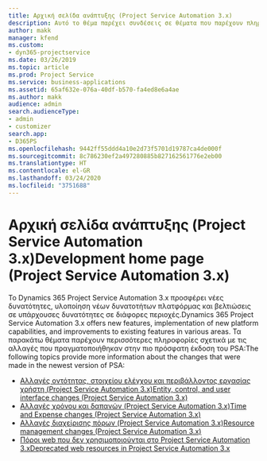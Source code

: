 ```yaml
---
title: Αρχική σελίδα ανάπτυξης (Project Service Automation 3.x)
description: Αυτό το θέμα παρέχει συνδέσεις σε θέματα που παρέχουν πληροφορίες ανάπτυξης για το Dynamics 365 Project Service Automation έκδοση (PSA) 3.x.
author: makk
manager: kfend
ms.custom:
- dyn365-projectservice
ms.date: 03/26/2019
ms.topic: article
ms.prod: Project Service
ms.service: business-applications
ms.assetid: 65af632e-076a-40df-b570-fa4ed8e6a4ae
ms.author: makk
audience: admin
search.audienceType:
- admin
- customizer
search.app:
- D365PS
ms.openlocfilehash: 9442ff55ddd4a10e2d73f5701d19787ca4de000f
ms.sourcegitcommit: 8c786230ef2a497280885b827162561776e2eb00
ms.translationtype: HT
ms.contentlocale: el-GR
ms.lasthandoff: 03/24/2020
ms.locfileid: "3751688"
---
```

# <a name="development-home-page-project-service-automation-3x"></a><span data-ttu-id="e2d02-103">Αρχική σελίδα ανάπτυξης (Project Service Automation 3.x)</span><span class="sxs-lookup"><span data-stu-id="e2d02-103">Development home page (Project Service Automation 3.x)</span></span>

<span data-ttu-id="e2d02-104">Το Dynamics 365 Project Service Automation 3.x προσφέρει νέες δυνατότητες, υλοποίηση νέων δυνατοτήτων πλατφόρμας και βελτιώσεις σε υπάρχουσες δυνατότητες σε διάφορες περιοχές.</span><span class="sxs-lookup"><span data-stu-id="e2d02-104">Dynamics 365 Project Service Automation 3.x offers new features, implementation of new platform capabilities, and improvements to existing features in various areas.</span></span> <span data-ttu-id="e2d02-105">Τα παρακάτω θέματα παρέχουν περισσότερες πληροφορίες σχετικά με τις αλλαγές που πραγματοποιήθηκαν στην πιο πρόσφατη έκδοση του PSA:</span><span class="sxs-lookup"><span data-stu-id="e2d02-105">The following topics provide more information about the changes that were made in the newest version of PSA:</span></span>

- [<span data-ttu-id="e2d02-106">Αλλαγές οντότητας, στοιχείου ελέγχου και περιβάλλοντος εργασίας χρήστη (Project Service Automation 3.x)</span><span class="sxs-lookup"><span data-stu-id="e2d02-106">Entity, control, and user interface changes (Project Service Automation 3.x)</span></span>](../developer-guides/entity-changes-v3.x.md)
- [<span data-ttu-id="e2d02-107">Αλλαγές χρόνου και δαπανών (Project Service Automation 3.x)</span><span class="sxs-lookup"><span data-stu-id="e2d02-107">Time and Expense changes (Project Service Automation 3.x)</span></span>](../developer-guides/time-expense-changes-v3.x.md)
- [<span data-ttu-id="e2d02-108">Αλλαγές διαχείρισης πόρων (Project Service Automation 3.x)</span><span class="sxs-lookup"><span data-stu-id="e2d02-108">Resource management changes (Project Service Automation 3.x)</span></span>](../developer-guides/resource-management-changes-v3.x.md)
- [<span data-ttu-id="e2d02-109">Πόροι web που δεν χρησιμοποιούνται στο Project Service Automation 3.x</span><span class="sxs-lookup"><span data-stu-id="e2d02-109">Deprecated web resources in Project Service Automation 3.x</span></span>](../developer-guides/web-resources-deprecated-v3.x.md)
